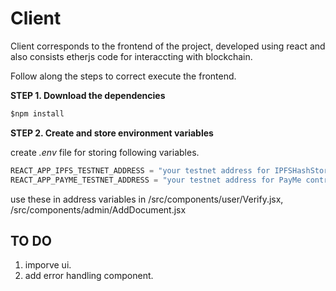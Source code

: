 # Client

Client corresponds to the frontend of the project, developed using react and also consists etherjs code for interaccting with blockchain.

Follow along the steps to correct execute the frontend.

**STEP 1. Download the dependencies**

```js
$npm install 

```

**STEP 2. Create and store environment variables**

create _.env_ file for storing following variables.

```js
REACT_APP_IPFS_TESTNET_ADDRESS = "your testnet address for IPFSHashStorage contract"
REACT_APP_PAYME_TESTNET_ADDRESS = "your testnet address for PayMe contract"

```

use these in address variables in /src/components/user/Verify.jsx, /src/components/admin/AddDocument.jsx

## TO DO
1. imporve ui.
2. add error handling component.



